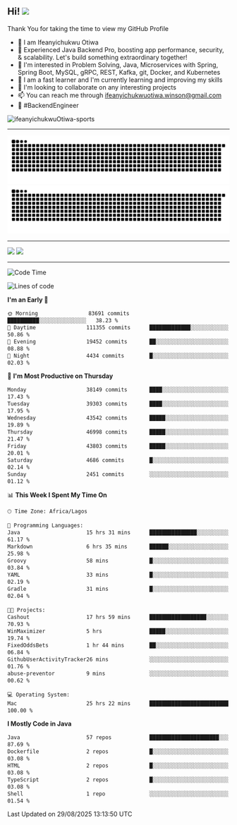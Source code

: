<!-- BLOG-POST-LIST:START --><!-- BLOG-POST-LIST:END -->

## Hi! <img src="https://media.giphy.com/media/hvRJCLFzcasrR4ia7z/giphy.gif" width="4%"> 

Thank You for taking the time to view my GitHub Profile

- 👋 I am Ifeanyichukwu Otiwa
- 🚀 Experienced Java Backend Pro, boosting app performance, security, & scalability. Let's build something extraordinary together!
- 👀 I'm interested in Problem Solving, Java, Microservices with Spring, Spring Boot, MySQL, gRPC, REST, Kafka, git, Docker, and Kubernetes
- 🌱 I am a fast learner and I'm currently learning and improving my skills
- 💞️ I'm looking to collaborate on any interesting projects
- 📫 You can reach me through ifeanyichukwuotiwa.winson@gmail.com
- 🚀 #BackendEngineer

<p align="left" marginTop="10px"> <img src="https://komarev.com/ghpvc/?username=ifeanyichukwuOtiwa-sports&label=Profile%20views&color=0e75b6&style=for-the-badge" alt="ifeanyichukwuOtiwa-sports" /> </p>

***

<!--🐍📈SNAKEGRAPH / 🌐WEBSITE: https://github.com/Platane/snk -->
![github contribution grid snake animation](https://raw.githubusercontent.com/ifeanyichukwuOtiwa-sports/ifeanyichukwuOtiwa-sports/output/github-contribution-grid-snake-dark.svg#gh-dark-mode-only)![github contribution grid snake animation](https://raw.githubusercontent.com/ifeanyichukwuOtiwa-sports/ifeanyichukwuOtiwa-sports/output/github-contribution-grid-snake.svg#gh-light-mode-only)

***

<p float="left">
  <img float="left" src="https://github-readme-stats.vercel.app/api?username=ifeanyichukwuOtiwa-sports&count_private=true&include_all_commits=true&theme=react&show_icons=true" />
  <img float="right" src="https://github-readme-stats.vercel.app/api/top-langs/?username=ifeanyichukwuOtiwa-sports&layout=compact&show_icons=true&theme=react" /> 
</p>

***



<!--START_SECTION:waka-->
![Code Time](http://img.shields.io/badge/Code%20Time-4%2C137%20hrs%2024%20mins-blue)

![Lines of code](https://img.shields.io/badge/From%20Hello%20World%20I%27ve%20Written-62.9%20million%20lines%20of%20code-blue)

**I'm an Early 🐤** 

```text
🌞 Morning                83691 commits       ██████████░░░░░░░░░░░░░░░   38.23 % 
🌆 Daytime                111355 commits      █████████████░░░░░░░░░░░░   50.86 % 
🌃 Evening                19452 commits       ██░░░░░░░░░░░░░░░░░░░░░░░   08.88 % 
🌙 Night                  4434 commits        █░░░░░░░░░░░░░░░░░░░░░░░░   02.03 % 
```
📅 **I'm Most Productive on Thursday** 

```text
Monday                   38149 commits       ████░░░░░░░░░░░░░░░░░░░░░   17.43 % 
Tuesday                  39303 commits       ████░░░░░░░░░░░░░░░░░░░░░   17.95 % 
Wednesday                43542 commits       █████░░░░░░░░░░░░░░░░░░░░   19.89 % 
Thursday                 46998 commits       █████░░░░░░░░░░░░░░░░░░░░   21.47 % 
Friday                   43803 commits       █████░░░░░░░░░░░░░░░░░░░░   20.01 % 
Saturday                 4686 commits        █░░░░░░░░░░░░░░░░░░░░░░░░   02.14 % 
Sunday                   2451 commits        ░░░░░░░░░░░░░░░░░░░░░░░░░   01.12 % 
```


📊 **This Week I Spent My Time On** 

```text
🕑︎ Time Zone: Africa/Lagos

💬 Programming Languages: 
Java                     15 hrs 31 mins      ███████████████░░░░░░░░░░   61.17 % 
Markdown                 6 hrs 35 mins       ██████░░░░░░░░░░░░░░░░░░░   25.98 % 
Groovy                   58 mins             █░░░░░░░░░░░░░░░░░░░░░░░░   03.84 % 
YAML                     33 mins             █░░░░░░░░░░░░░░░░░░░░░░░░   02.19 % 
Gradle                   31 mins             █░░░░░░░░░░░░░░░░░░░░░░░░   02.04 % 

🐱‍💻 Projects: 
Cashout                  17 hrs 59 mins      ██████████████████░░░░░░░   70.93 % 
WinMaximizer             5 hrs               █████░░░░░░░░░░░░░░░░░░░░   19.74 % 
FixedOddsBets            1 hr 44 mins        ██░░░░░░░░░░░░░░░░░░░░░░░   06.84 % 
GithubUserActivityTracker26 mins             ░░░░░░░░░░░░░░░░░░░░░░░░░   01.76 % 
abuse-preventor          9 mins              ░░░░░░░░░░░░░░░░░░░░░░░░░   00.62 % 

💻 Operating System: 
Mac                      25 hrs 22 mins      █████████████████████████   100.00 % 
```

**I Mostly Code in Java** 

```text
Java                     57 repos            ██████████████████████░░░   87.69 % 
Dockerfile               2 repos             █░░░░░░░░░░░░░░░░░░░░░░░░   03.08 % 
HTML                     2 repos             █░░░░░░░░░░░░░░░░░░░░░░░░   03.08 % 
TypeScript               2 repos             █░░░░░░░░░░░░░░░░░░░░░░░░   03.08 % 
Shell                    1 repo              ░░░░░░░░░░░░░░░░░░░░░░░░░   01.54 % 
```




 Last Updated on 29/08/2025 13:13:50 UTC
<!--END_SECTION:waka-->

<!--
<p align="center">
![trophy](https://github-profile-trophy.vercel.app/?username=ifeanyichukwuOtiwa-sports&theme=onedark) (https://github.com/ryo-ma/github-profile-trophy)
</p>
-->

<!---
ifeanyi-otiwa/ifeanyi-otiwa is a ✨ special ✨ repository because its `README.md` (this file) appears on your GitHub profile.
You can click the Preview link to take a look at your changes.
--->
